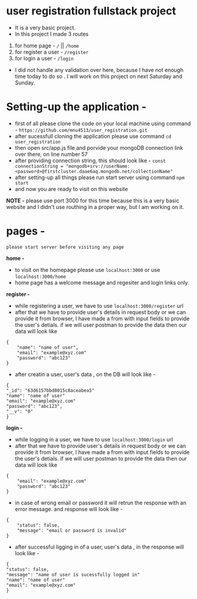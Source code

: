 # user registration fullstack project
* It is a very basic project.
* In this project I made 3 routes 
1. for home page - `/` || `/home`
2. for register a user - `/register`
3. for login a user - `/login`

* I did not handle any validation over here, because I have not enough time today to do so . I will work on this project on next Saturday and Sunday.

# Setting-up the application -
* first of all please clone the code on your local machine using command - 
`https://github.com/mnu4513/user_registration.git`
* after sucessfull cloning the application please use command `cd user_registration`
* then open src/app.js file and porvide your mongoDB connection link over there, on line number 57 
* after providing connection string, this should look like - `const connectionString = "mongodb+srv://userName:<password>@firstcluster.daae6aq.mongodb.net/collectionName"`
* after setting-up all things please run start server using command `npm start`
* and now you are ready to visit on this website

**NOTE -** please use port 3000 for this time because this is a very basic website and I didn't use routhing in a proper way, but I am working on it.

# pages -
`please start server before visiting any page`

**home -**
* to visit on the homepage please use `localhost:3000` or use `localhost:3000/home`
* home page has a welcome message and regesiter and login links only. 

**register -**
* while registering a user, we have to use `localhost:3000/register` url 
* after that we have to provide user's details in request body or we can provide it from browser, I have made a from with input fields to provide the user's detials.
if we will user postman to provide the data then our data will look like 
```
{
    "name": "name of user",
    "email": "example@xyz.com"
    "password": "abc123"
}
```
* after creatin a user, user's data , on the DB will look like - 
```
{
"_id": "63d6157bbd8015c8aceabea5"
"name": "name of user"
"email": "example@xyz.com"
"password": "abc123",
"__v": "0"
}
```

**login -**
* while logging in a user, we have to use `localhost:3000/login` url 
* after that we have to provide user's details in request body or we can provide it from browser, I have made a from with input fields to provide the user's detials.
if we will user postman to provide the data then our data will look like 
```
{
    "email": "example@xyz.com"
    "password": "abc123"
}
```
* in case of wrong email or password it will retrun the response with an error message. and response will look like -
```
{
    "status": false,
    "message": "email or password is invalid"
}
```
* after successful ligging in of a user, user's data , in the response will look like - 
```
{
"status": false,
"message": "name of user is sucessfully logged in"
"name": "name of user"
"email": "example@xyz.com"
}
```
